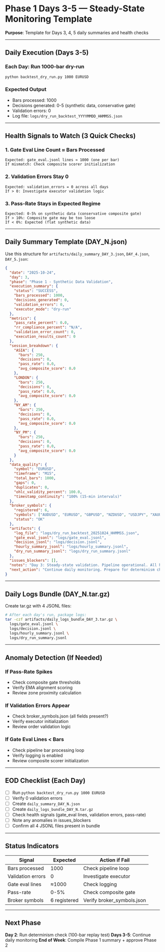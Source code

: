 # Phase 1 Days 3-5 — Steady-State Monitoring Template

**Purpose**: Template for Days 3, 4, 5 daily summaries and health checks

---

## Daily Execution (Days 3-5)

### Each Day: Run 1000-bar dry-run

```bash
python backtest_dry_run.py 1000 EURUSD
```

### Expected Output
- Bars processed: 1000
- Decisions generated: 0-5 (synthetic data, conservative gate)
- Validation errors: 0
- Log file: `logs/dry_run_backtest_YYYYMMDD_HHMMSS.json`

---

## Health Signals to Watch (3 Quick Checks)

### 1. Gate Eval Line Count ≈ Bars Processed
```
Expected: gate_eval.jsonl lines ≈ 1000 (one per bar)
If mismatch: Check composite scorer initialization
```

### 2. Validation Errors Stay 0
```
Expected: validation_errors = 0 across all days
If > 0: Investigate executor validation logic
```

### 3. Pass-Rate Stays in Expected Regime
```
Expected: 0-5% on synthetic data (conservative composite gate)
If > 10%: Composite gate may be too loose
If < 0%: Expected (flat synthetic data)
```

---

## Daily Summary Template (DAY_N.json)

Use this structure for `artifacts/daily_summary_DAY_3.json`, `DAY_4.json`, `DAY_5.json`:

```json
{
  "date": "2025-10-24",
  "day": 3,
  "phase": "Phase 1 - Synthetic Data Validation",
  "execution_summary": {
    "status": "SUCCESS",
    "bars_processed": 1000,
    "decisions_generated": 0,
    "validation_errors": 0,
    "executor_mode": "dry-run"
  },
  "metrics": {
    "pass_rate_percent": 0.0,
    "rr_compliance_percent": "N/A",
    "validation_error_count": 0,
    "execution_results_count": 0
  },
  "session_breakdown": {
    "ASIA": {
      "bars": 250,
      "decisions": 0,
      "pass_rate": 0.0,
      "avg_composite_score": 0.0
    },
    "LONDON": {
      "bars": 250,
      "decisions": 0,
      "pass_rate": 0.0,
      "avg_composite_score": 0.0
    },
    "NY_AM": {
      "bars": 250,
      "decisions": 0,
      "pass_rate": 0.0,
      "avg_composite_score": 0.0
    },
    "NY_PM": {
      "bars": 250,
      "decisions": 0,
      "pass_rate": 0.0,
      "avg_composite_score": 0.0
    }
  },
  "data_quality": {
    "symbol": "EURUSD",
    "timeframe": "M15",
    "total_bars": 1000,
    "gaps": 0,
    "duplicates": 0,
    "ohlc_validity_percent": 100.0,
    "timestamp_continuity": "100% (15-min intervals)"
  },
  "broker_symbols": {
    "registered": 6,
    "symbols": ["AUDUSD", "EURUSD", "GBPUSD", "NZDUSD", "USDJPY", "XAUUSD"],
    "status": "OK"
  },
  "artifacts": {
    "log_file": "logs/dry_run_backtest_20251024_HHMMSS.json",
    "gate_eval_jsonl": "logs/gate_eval.jsonl",
    "decision_jsonl": "logs/decision.jsonl",
    "hourly_summary_jsonl": "logs/hourly_summary.jsonl",
    "dry_run_summary_jsonl": "logs/dry_run_summary.jsonl"
  },
  "issues_blockers": [],
  "notes": "Day 3: Steady-state validation. Pipeline operational. All health signals nominal.",
  "next_action": "Continue daily monitoring. Prepare for determinism check on Day 2."
}
```

---

## Daily Logs Bundle (DAY_N.tar.gz)

Create tar.gz with 4 JSONL files:

```bash
# After each day's run, package logs:
tar -czf artifacts/daily_logs_bundle_DAY_3.tar.gz \
  logs/gate_eval.jsonl \
  logs/decision.jsonl \
  logs/hourly_summary.jsonl \
  logs/dry_run_summary.jsonl
```

---

## Anomaly Detection (If Needed)

### If Pass-Rate Spikes
- Check composite gate thresholds
- Verify EMA alignment scoring
- Review zone proximity calculation

### If Validation Errors Appear
- Check broker_symbols.json (all fields present?)
- Verify executor initialization
- Review order validation logic

### If Gate Eval Lines < Bars
- Check pipeline bar processing loop
- Verify logging is enabled
- Review composite scorer initialization

---

## EOD Checklist (Each Day)

- [ ] Run `python backtest_dry_run.py 1000 EURUSD`
- [ ] Verify 0 validation errors
- [ ] Create `daily_summary_DAY_N.json`
- [ ] Create `daily_logs_bundle_DAY_N.tar.gz`
- [ ] Check health signals (gate_eval lines, validation errors, pass-rate)
- [ ] Note any anomalies in issues_blockers
- [ ] Confirm all 4 JSONL files present in bundle

---

## Status Indicators

| Signal | Expected | Action if Fail |
|--------|----------|----------------|
| Bars processed | 1000 | Check pipeline loop |
| Validation errors | 0 | Investigate executor |
| Gate eval lines | ≈1000 | Check logging |
| Pass-rate | 0-5% | Check composite gate |
| Broker symbols | 6 registered | Verify broker_symbols.json |

---

## Next Phase

**Day 2**: Run determinism check (100-bar replay test)
**Days 3-5**: Continue daily monitoring
**End of Week**: Compile Phase 1 summary + approve Phase 2

